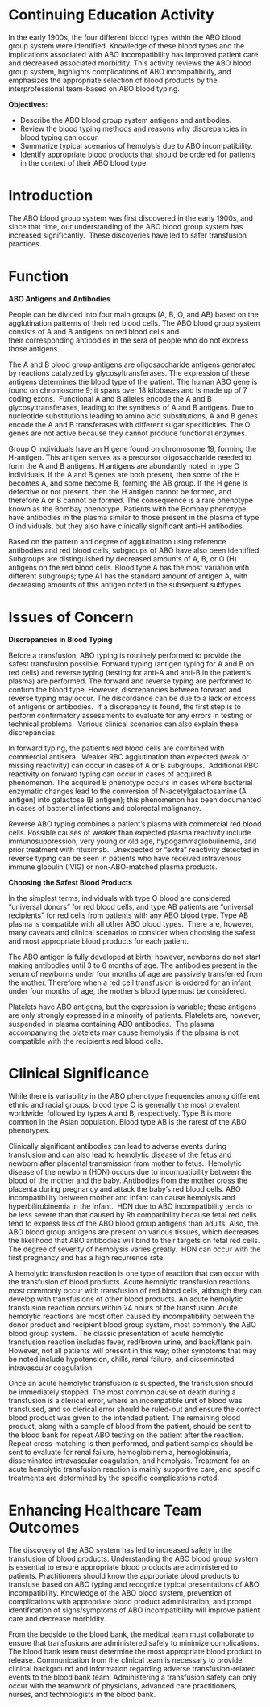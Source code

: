 # Continuing Education Activity

In the early 1900s, the four different blood types within the ABO blood group system were identified. Knowledge of these blood types and the implications associated with ABO incompatibility has improved patient care and decreased associated morbidity. This activity reviews the ABO blood group system, highlights complications of ABO incompatibility, and emphasizes the appropriate selection of blood products by the interprofessional team-based on ABO blood typing.

**Objectives:**
- Describe the ABO blood group system antigens and antibodies.
- Review the blood typing methods and reasons why discrepancies in blood typing can occur.
- Summarize typical scenarios of hemolysis due to ABO incompatibility.
- Identify appropriate blood products that should be ordered for patients in the context of their ABO blood type.

# Introduction

The ABO blood group system was first discovered in the early 1900s, and since that time, our understanding of the ABO blood group system has increased significantly.  These discoveries have led to safer transfusion practices.

# Function

**ABO Antigens and Antibodies**

People can be divided into four main groups (A, B, O, and AB) based on the agglutination patterns of their red blood cells. The ABO blood group system consists of A and B antigens on red blood cells and their corresponding antibodies in the sera of people who do not express those antigens.

The A and B blood group antigens are oligosaccharide antigens generated by reactions catalyzed by glycosyltransferases. The expression of these antigens determines the blood type of the patient. The human ABO gene is found on chromosome 9; it spans over 18 kilobases and is made up of 7 coding exons.  Functional A and B alleles encode the A and B glycosyltransferases, leading to the synthesis of A and B antigens. Due to nucleotide substitutions leading to amino acid substitutions, A and B genes encode the A and B transferases with different sugar specificities. The O genes are not active because they cannot produce functional enzymes.

Group O individuals have an H gene found on chromosome 19, forming the H-antigen. This antigen serves as a precursor oligosaccharide needed to form the A and B antigens. H antigens are abundantly noted in type O individuals. If the A and B genes are both present, then some of the H becomes A, and some become B, forming the AB group. If the H gene is defective or not present, then the H antigen cannot be formed, and therefore A or B cannot be formed. The consequence is a rare phenotype known as the Bombay phenotype. Patients with the Bombay phenotype have antibodies in the plasma similar to those present in the plasma of type O individuals, but they also have clinically significant anti-H antibodies.

Based on the pattern and degree of agglutination using reference antibodies and red blood cells, subgroups of ABO have also been identified. Subgroups are distinguished by decreased amounts of A, B, or O (H) antigens on the red blood cells. Blood type A has the most variation with different subgroups; type A1 has the standard amount of antigen A, with decreasing amounts of this antigen noted in the subsequent subtypes.

# Issues of Concern

**Discrepancies in Blood Typing**

Before a transfusion, ABO typing is routinely performed to provide the safest transfusion possible. Forward typing (antigen typing for A and B on red cells) and reverse typing (testing for anti-A and anti-B in the patient’s plasma) are performed. The forward and reverse typing are performed to confirm the blood type. However, discrepancies between forward and reverse typing may occur. The discordance can be due to a lack or excess of antigens or antibodies.  If a discrepancy is found, the first step is to perform confirmatory assessments to evaluate for any errors in testing or technical problems.  Various clinical scenarios can also explain these discrepancies.

In forward typing, the patient’s red blood cells are combined with commercial antisera.  Weaker RBC agglutination than expected (weak or missing reactivity) can occur in cases of A or B subgroups.  Additional RBC reactivity on forward typing can occur in cases of acquired B phenomenon. The acquired B phenotype occurs in cases where bacterial enzymatic changes lead to the conversion of N-acetylgalactosamine (A antigen) into galactose (B antigen); this phenomenon has been documented in cases of bacterial infections and colorectal malignancy.

Reverse ABO typing combines a patient’s plasma with commercial red blood cells. Possible causes of weaker than expected plasma reactivity include immunosuppression, very young or old age, hypogammaglobulinemia, and prior treatment with rituximab.  Unexpected or “extra” reactivity detected in reverse typing can be seen in patients who have received intravenous immune globulin (IVIG) or non-ABO-matched plasma products.

**Choosing the Safest Blood Products**

In the simplest terms, individuals with type O blood are considered “universal donors” for red blood cells, and type AB patients are “universal recipients” for red cells from patients with any ABO blood type. Type AB plasma is compatible with all other ABO blood types.  There are, however, many caveats and clinical scenarios to consider when choosing the safest and most appropriate blood products for each patient.

The ABO antigen is fully developed at birth; however, newborns do not start making antibodies until 3 to 6 months of age. The antibodies present in the serum of newborns under four months of age are passively transferred from the mother. Therefore when a red cell transfusion is ordered for an infant under four months of age, the mother’s blood type must be considered.

Platelets have ABO antigens, but the expression is variable; these antigens are only strongly expressed in a minority of patients. Platelets are, however, suspended in plasma containing ABO antibodies.  The plasma accompanying the platelets may cause hemolysis if the plasma is not compatible with the recipient’s red blood cells.

# Clinical Significance

While there is variability in the ABO phenotype frequencies among different ethnic and racial groups, blood type O is generally the most prevalent worldwide, followed by types A and B, respectively. Type B is more common in the Asian population. Blood type AB is the rarest of the ABO phenotypes.

Clinically significant antibodies can lead to adverse events during transfusion and can also lead to hemolytic disease of the fetus and newborn after placental transmission from mother to fetus.  Hemolytic disease of the newborn (HDN) occurs due to incompatibility between the blood of the mother and the baby. Antibodies from the mother cross the placenta during pregnancy and attack the baby’s red blood cells. ABO incompatibility between mother and infant can cause hemolysis and hyperbilirubinemia in the infant.  HDN due to ABO incompatibility tends to be less severe than that caused by Rh compatibility because fetal red cells tend to express less of the ABO blood group antigens than adults. Also, the ABO blood group antigens are present on various tissues, which decreases the likelihood that ABO antibodies will bind to their targets on fetal red cells. The degree of severity of hemolysis varies greatly.  HDN can occur with the first pregnancy and has a high recurrence rate.

A hemolytic transfusion reaction is one type of reaction that can occur with the transfusion of blood products. Acute hemolytic transfusion reactions most commonly occur with transfusion of red blood cells, although they can develop with transfusions of other blood products. An acute hemolytic transfusion reaction occurs within 24 hours of the transfusion. Acute hemolytic reactions are most often caused by incompatibility between the donor product and recipient blood group system, most commonly the ABO blood group system. The classic presentation of acute hemolytic transfusion reaction includes fever, red/brown urine, and back/flank pain. However, not all patients will present in this way; other symptoms that may be noted include hypotension, chills, renal failure, and disseminated intravascular coagulation.

Once an acute hemolytic transfusion is suspected, the transfusion should be immediately stopped. The most common cause of death during a transfusion is a clerical error, where an incompatible unit of blood was transfused, and so clerical error should be ruled-out and ensure the correct blood product was given to the intended patient. The remaining blood product, along with a sample of blood from the patient, should be sent to the blood bank for repeat ABO testing on the patient after the reaction. Repeat cross-matching is then performed, and patient samples should be sent to evaluate for renal failure, hemoglobinemia, hemoglobinuria, disseminated intravascular coagulation, and hemolysis. Treatment for an acute hemolytic transfusion reaction is mainly supportive care, and specific treatments are determined by the specific complications noted.

# Enhancing Healthcare Team Outcomes

The discovery of the ABO system has led to increased safety in the transfusion of blood products. Understanding the ABO blood group system is essential to ensure appropriate blood products are administered to patients. Practitioners should know the appropriate blood products to transfuse based on ABO typing and recognize typical presentations of ABO incompatibility. Knowledge of the ABO blood system, prevention of complications with appropriate blood product administration, and prompt identification of signs/symptoms of ABO incompatibility will improve patient care and decrease morbidity.

From the bedside to the blood bank, the medical team must collaborate to ensure that transfusions are administered safely to minimize complications. The blood bank team must determine the most appropriate blood product to release. Communication from the clinical team is necessary to provide clinical background and information regarding adverse transfusion-related events to the blood bank team. Administering a transfusion safely can only occur with the teamwork of physicians, advanced care practitioners, nurses, and technologists in the blood bank.